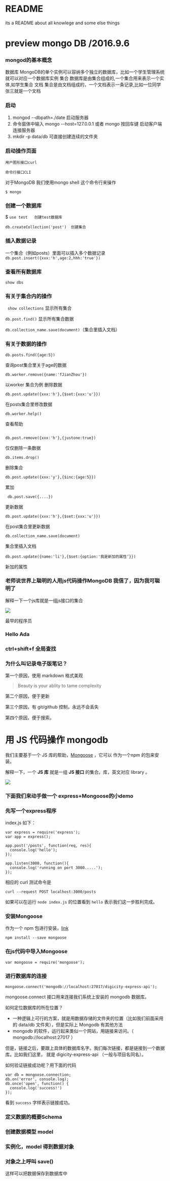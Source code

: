 # README
its a README about all knowlege and some else things

# preview mongo DB  /2016.9.6
### mongod的基本概念

数据库 MongoDB的单个实例可以容纳多个独立的数据库，比如一个学生管理系统就可以对应一个数据库实例
集合 数据库是由集合组成的,一个集合用来表示一个实体,如学生集合
文档 集合是由文档组成的，一个文档表示一条记录,比如一位同学张三就是一个文档


### 启动
1.  mongod --dbpath=./date 启动服务器
2.  命令窗体中输入 mongo --host=127.0.0.1 或者          mongo 按回车键 启动客户端连接服务器
3.  mkdir -p data/db 可直接创建连续的文件夹

### 启动操作页面
``` 用户图形接口curl ```

``` 命令行接口CLI   ```

对于MongoDB 我们使用mongo shell 这个命令行来操作

```$ mongo```

### 创建一个数据库
$ ``` use test   创建test数据库 ```

``` db.createCollection('post')  创建集合 ```

### 插入数据记录
一个集合（例如posts）里面可以插入多个数据记录
``` db.post.insert({xxx:'h',age:2,hhh:'true'}) ```
### 查看所有数据库
``` show dbs ```
###  有关于集合内的操作
``` show collections``` 显示所有集合

``` db.post.find() ``` 显示所有集合数据

``` db.collection_name.save(document) ```（集合里插入文档）

### 有关于数据的操作

``` db.posts.find({age:5}) ```

查询post集合里关于age的数据

``` db.worker.remove({name:'fJianZhou'}) ```

 以worker 集合为例 删除数据

``` db.post.update({xxx:'h'},{$set:{xxx:'u'}}) ```

在posts集合里修改数据

```
db.worker.help()
```   
 查看帮助


 ```

 db.post.remove({xxx:'h'},{justone:true})  
 ```

 仅仅删除一条数据

 ```
 db.items.drop()
 ```
 删除集合

 ```
 db.post.update({xxx:'y'},{$inc:{age:5}})
 ```
 累加

```
 db.post.save({....})

 ```
 更新数据

```
db.post.update({xxx:'h'},{$set:{xxx:'u'}})
```
在post集合里更新数据

```
db.collection_name.save(document)
```
集合里插入文档

```
db.post.update({name:'li'},{$set:{option:'我是新加的属性‘}})
```
新加的属性

### 老师说世界上聪明的人用js代码操作MongoDB 我信了，因为我可聪明了

解释一下一个js库就是一组js接口的集合


![](https://github.com/happypeter/digicity-express-api/blob/master/doc/img/001-ada.png?raw=true)

最早的程序员

### Hello Ada


### ctrl+shift+f 全局查找

### 为什么叫记录电子版笔记？

第一个原因，使用 markdown 格式美观

>Beauty is your ablity to tame complexity

第二个原因，便于更新

第三个原因，有 git/github 控制，永远不会丢失

第四个原因，便于搜索。


# 用 JS 代码操作 mongodb

我们主要基于一个 JS 库的帮助，[Mongoose](http://mongoosejs.com/) ，它可以
作为一个npm 的包来安装。

解释一下，一个 **JS 库** 就是一组 **JS 接口** 的集合。库，英文对应 library 。


![](https://github.com/happypeter/digicity-express-api/blob/master/doc/img/002-mongoose.png?raw=true)

### 下面我们来动手做一个 express+Mongoose的小demo

### 先写一个express程序

index.js 如下：

```
var express = require('express');
var app = express();

app.post('/posts', function(req, res){
  console.log('hello');
});

app.listen(3000, function(){
  console.log('running on port 3000.....');
});
```

相应的 curl 测试命令是

```
curl --request POST localhost:3000/posts
```

如果可以在运行 `node index.js` 的位置看到 `hello` 表示我们这一步胜利完成。

### 安装Mongoose

作为一个 npm 包进行安装，[link](https://www.npmjs.com/package/mongoose)

```
npm install --save mongoose
```
### 在js代码中导入Mongoose
```
var mongoose = require('mongoose');
```

### 进行数据库的连接
```
mongoose.connect('mongodb://localhost:27017/digicity-express-api');
```

mongoose.connect 接口用来连接我们系统上安装的 mongodb 数据库。

如何定位数据库的所在位置？

- 一种逻辑上可行的方案，就是用数据存储的文件夹的位置（比如我们前面采用的 data/db 文件夹），但是实际上 Mongodb 有其他方法
- mongodb 的软件，运行起来类似一个网站，用链接来访问。（ mongodb://localhost:27017 ）

但是，链接之后，要跟上具体的数据库名字。我们每次链接，都是链接到一个数据库。比如我们这里，
就是 digicity-express-api （一般与项目名同名）。

如何验证链接成功呢？用下面的代码

```
var db = mongoose.connection;
db.on('error', console.log);
db.once('open', function() {
  console.log('success!')
});
```

看到 `success` 字样表示链接成功。

### 定义数据的概要Schema

### 创建数据模型 model

### 实例化，model 得到数据对象

### 对象之上呼叫 save()

这样可以把数据保存到数据库中
